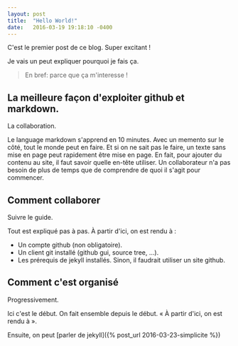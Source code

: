 ```yaml
---
layout: post
title:  "Hello World!"
date:   2016-03-19 19:18:10 -0400
---
```

C'est le premier post de ce blog. Super excitant !

Je vais un peut expliquer pourquoi je fais ça. 

> En bref: parce que ça m'interesse !

## La meilleure façon d'exploiter github et markdown.

La collaboration. 

Le language markdown s'apprend en 10 minutes. Avec un memento sur le côté, tout le monde peut en faire. Et si on ne sait pas le faire, un texte sans mise en page peut rapidement être mise en page. En fait, pour ajouter du contenu au site, il faut savoir quelle en-tête utiliser. Un collaborateur n'a pas besoin de plus de temps que de comprendre de quoi il s'agit pour commencer. 

## Comment collaborer

Suivre le guide.

Tout est expliqué pas à pas. À partir d'ici, on est rendu à :

* Un compte github (non obligatoire).
* Un client git installé (github gui, source tree, …).
* Les prérequis de jekyll installés. Sinon, il faudrait utiliser un site github. 

## Comment c'est organisé

Progressivement.

Ici c'est le début. On fait ensemble depuis le début. « À partir d'ici, on est rendu à ».

Ensuite, on peut [parler de jekyll]({% post_url 2016-03-23-simplicite %})

